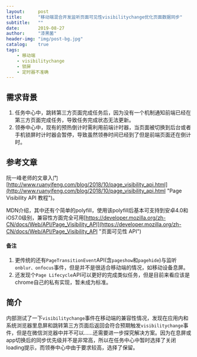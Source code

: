 ```yaml
---
layout:     post
title:      "移动端混合开发监听页面可见性visibilitychange优化页面数据同步"
subtitle:   ""
date:       2019-08-27
author:     "漆黑菌"
header-img: "img/post-bg.jpg"
catalog:    true
tags:
    - 移动端
    - visibilitychange
    - 锁屏
    - 定时器不准确
---
```


## 需求背景
1. 任务中心中，跳转第三方页面完成任务后，因为没有一个机制通知前端已经在第三方页面完成任务，导致任务完成状态无法更新。
2. 领券中心中，现有的预热倒计时需利用前端计时器，当页面被切换到后台或者手机锁屏时计时器会暂停，导致虽然领券时间已经到了但是前端页面还在倒计时。


## 参考文章
阮一峰老师的文章入门[http://www.ruanyifeng.com/blog/2018/10/page_visibility_api.html](http://www.ruanyifeng.com/blog/2018/10/page_visibility_api.html "Page Visibility API 教程")。

MDN介绍，其中还有个简单的polyfill，使用该polyfill后基本可支持到安卓4.0和iOS7.0级别，兼容性方面完全可用[https://developer.mozilla.org/zh-CN/docs/Web/API/Page_Visibility_API](https://developer.mozilla.org/zh-CN/docs/Web/API/Page_Visibility_API "页面可见性 API")

#### 备注
1. 更传统的还有`PageTransitionEvent`API(含`pageshow`和`pagehide`)与监听`onblur、onfocus`事件，但是并不是很适合移动端的情况，如移动设备息屏。
2. 还发现个`Page Lifecycle`API可以更好的完成类似任务，但是目前来看应该是chrome自己的私有实现，暂未成为标准。

## 简介
内部测试了一下`visibilitychange`事件在移动端的兼容性情况，发现在应用内和系统浏览器里息屏和跳转第三方页面后返回会符合预期触发`visibilitychange`事件，但是在微信浏览器中并不可以……还需要进一步探究解决方案。因为在息屏或app切换后的同步优先级并不是非常高，所以在任务中心中暂时选择了关闭loading提示，而领券中心中由于要求较高，选择了保留。
